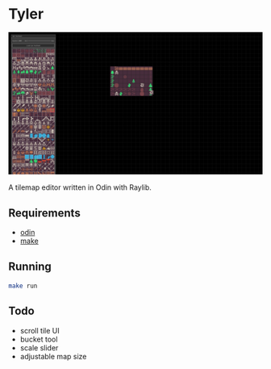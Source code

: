 # Tyler

![screenshot](screenshot.png)

A tilemap editor written in Odin with Raylib.

## Requirements

- [odin](https://odin-lang.org/)
- [make](https://www.gnu.org/software/make/)

## Running

```bash
make run
```

## Todo

- scroll tile UI
- bucket tool
- scale slider
- adjustable map size

